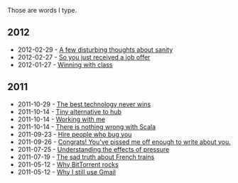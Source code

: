 Those are words I type.

## 2012

  * 2012-02-29 - [A few disturbing thoughts about sanity](https://github.com/nddrylliog/blog/blob/master/2012-02-29-sanity.md)
  * 2012-02-27 - [So you just received a job offer](https://github.com/nddrylliog/blog/blob/master/2012-02-27-job-offers.md)
  * 2012-01-27 - [Winning with class](https://github.com/nddrylliog/blog/blob/master/2012-01-27-winning.md)

## 2011

  * 2011-10-29 - [The best technology never wins](https://github.com/nddrylliog/blog/blob/master/2011-10-29-software-evolution.md)
  * 2011-10-14 - [Tiny alternative to hub](https://github.com/nddrylliog/blog/blob/master/2011-10-14-tiny-hub.md)
  * 2011-10-14 - [Working with me](https://github.com/nddrylliog/blog/blob/master/2011-10-14-working-with-me.md)
  * 2011-10-14 - [There is nothing wrong with Scala](https://github.com/nddrylliog/blog/blob/master/2011-10-14-scala.md)
  * 2011-09-23 - [Hire people who bug you](https://github.com/nddrylliog/blog/blob/master/2011-09-23-nagging.md)
  * 2011-09-26 - [Congrats! You've pissed me off enough to write about you.](https://github.com/nddrylliog/blog/blob/master/2011-09-06-nodejs-vs-jruby.md)
  * 2011-07-25 - [Understanding the effects of pressure](https://github.com/nddrylliog/blog/blob/master/2011-07-25-pressure.md)
  * 2011-07-19 - [The sad truth about French trains](https://github.com/nddrylliog/blog/blob/master/2011-07-19-sncf.md)
  * 2011-05-12 - [Why BitTorrent rocks](https://github.com/nddrylliog/blog/blob/master/2011-05-12-gmail.md)
  * 2011-05-12 - [Why I still use Gmail](https://github.com/nddrylliog/blog/blob/master/2011-05-12-bittorrent.md)
